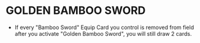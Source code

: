 # GOLDEN BAMBOO SWORD

*   If every "Bamboo Sword" Equip Card you control is removed from field after you activate "Golden Bamboo Sword", you will still draw 2 cards.
